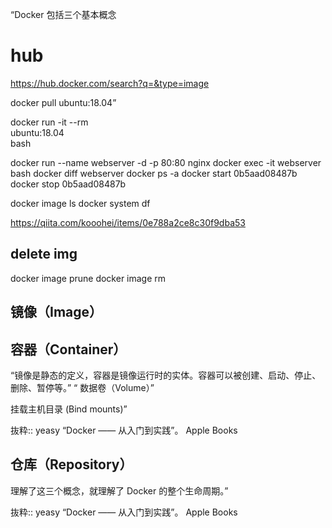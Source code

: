 “Docker 包括三个基本概念
# hub
https://hub.docker.com/search?q=&type=image

docker pull ubuntu:18.04”

docker run -it --rm \
    ubuntu:18.04 \
    bash
    
docker run --name webserver -d -p 80:80 nginx
docker exec -it webserver bash
docker diff webserver
docker ps -a
docker start 0b5aad08487b
docker stop 0b5aad08487b

docker image ls
docker system df

https://qiita.com/kooohei/items/0e788a2ce8c30f9dba53

## delete img
docker image prune
docker image rm 
## 镜像（Image）

## 容器（Container）
“镜像是静态的定义，容器是镜像运行时的实体。容器可以被创建、启动、停止、删除、暂停等。”
“ 数据卷（Volume）”

挂载主机目录 (Bind mounts)”

抜粋:: yeasy  “Docker —— 从入门到实践”。 Apple Books  

## 仓库（Repository）

理解了这三个概念，就理解了 Docker 的整个生命周期。”

抜粋:: yeasy  “Docker —— 从入门到实践”。 Apple Books  
